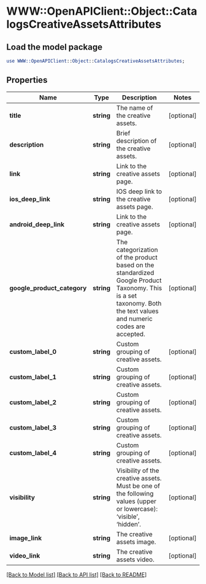 # WWW::OpenAPIClient::Object::CatalogsCreativeAssetsAttributes

## Load the model package
```perl
use WWW::OpenAPIClient::Object::CatalogsCreativeAssetsAttributes;
```

## Properties
Name | Type | Description | Notes
------------ | ------------- | ------------- | -------------
**title** | **string** | The name of the creative assets. | [optional] 
**description** | **string** | Brief description of the creative assets. | [optional] 
**link** | **string** | Link to the creative assets page. | [optional] 
**ios_deep_link** | **string** | IOS deep link to the creative assets page. | [optional] 
**android_deep_link** | **string** | Link to the creative assets page. | [optional] 
**google_product_category** | **string** | The categorization of the product based on the standardized Google Product Taxonomy. This is a set taxonomy. Both the text values and numeric codes are accepted. | [optional] 
**custom_label_0** | **string** | Custom grouping of creative assets. | [optional] 
**custom_label_1** | **string** | Custom grouping of creative assets. | [optional] 
**custom_label_2** | **string** | Custom grouping of creative assets. | [optional] 
**custom_label_3** | **string** | Custom grouping of creative assets. | [optional] 
**custom_label_4** | **string** | Custom grouping of creative assets. | [optional] 
**visibility** | **string** | Visibility of the creative assets. Must be one of the following values (upper or lowercase): ‘visible’, ‘hidden’. | [optional] 
**image_link** | **string** | The creative assets image. | [optional] 
**video_link** | **string** | The creative assets video. | [optional] 

[[Back to Model list]](../README.md#documentation-for-models) [[Back to API list]](../README.md#documentation-for-api-endpoints) [[Back to README]](../README.md)


